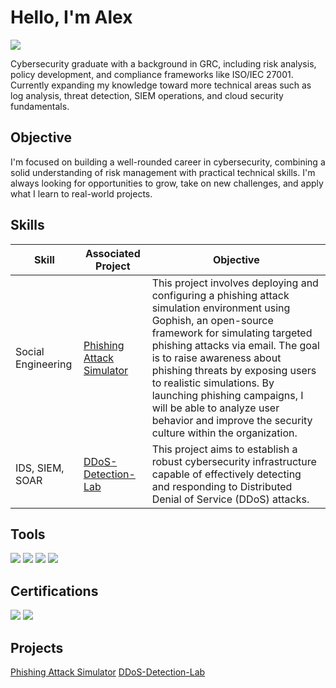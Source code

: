 # Hello, I'm Alex
<a href="https://www.linkedin.com/in/alexlo13/"><img src="https://img.shields.io/badge/-LinkedIn-0072b1?&style=for-the-badge&logo=linkedin&logoColor=white" /></a>

Cybersecurity graduate with a background in GRC, including risk analysis, policy development, and compliance frameworks like ISO/IEC 27001. Currently expanding my knowledge toward more technical areas such as log analysis, threat detection, SIEM operations, and cloud security fundamentals.

## Objective

I'm focused on building a well-rounded career in cybersecurity, combining a solid understanding of risk management with practical technical skills. I'm always looking for opportunities to grow, take on new challenges, and apply what I learn to real-world projects.

## Skills

| Skill                       | Associated Project         | Objective |
|-----------------------------|----------------------------|------------|
| Social Engineering          | <a href="https://github.com/Alex-LO-cyb/Phishing-Attack-Simulator">Phishing Attack Simulator</a> |This project involves deploying and configuring a phishing attack simulation environment using Gophish, an open-source framework for simulating targeted phishing attacks via email. The goal is to raise awareness about phishing threats by exposing users to realistic simulations. By launching phishing campaigns, I will be able to analyze user behavior and improve the security culture within the organization.
| IDS, SIEM, SOAR        | <a href="https://github.com/Alex-LO-cyb/DDoS-Detection-Lab">DDoS-Detection-Lab</a> | This project aims to establish a robust cybersecurity infrastructure capable of effectively detecting and responding to Distributed Denial of Service (DDoS) attacks.

## Tools
<div>
  <img src="https://img.shields.io/badge/Gophish-1D3557?style=for-the-badge&logo=gnometerminal&logoColor=auto" />
  <img src="https://img.shields.io/badge/Shuffle-SOAR_Automation-F57C00?style=for-the-badge&logo=shuffle&logoColor=white" />
  <img src="https://img.shields.io/badge/Suricata-Intrusion_Detection-CF2C1D?style=for-the-badge&logo=suricata&logoColor=white" />
  <img src="https://img.shields.io/badge/Splunk-SIEM_Platform-14833b?style=for-the-badge&logo=splunk&logoColor=white" />

</div>

## Certifications
<div>
  <img src="https://img.shields.io/badge/PECB%20ISO%2FIEC%2027001-Certified-red?style=for-the-badge&logo=bookstack&logoColor=white" />
  <img src="https://img.shields.io/badge/PECB%20ISO%2FIEC%2027005-Certified-blue?style=for-the-badge&logo=shield&logoColor=white" /> 
</div>

## Projects
<a href="https://github.com/Alex-LO-cyb/Phishing-Attack-Simulator">Phishing Attack Simulator</a>
<a href="https://github.com/Alex-LO-cyb/DDoS-Detection-Lab">DDoS-Detection-Lab</a>
